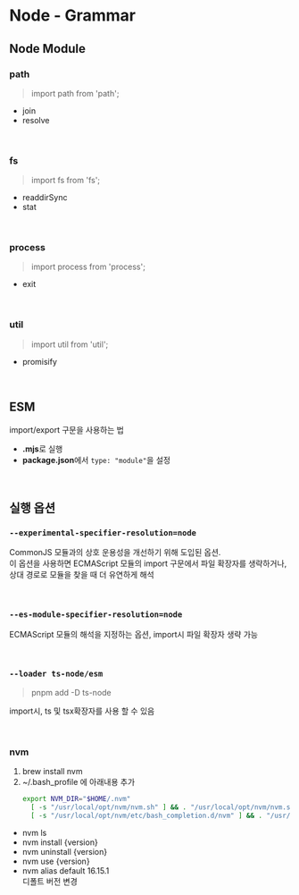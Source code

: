 # Node - Grammar

## Node Module

### path

> import path from 'path';

- join
- resolve

<br />

### fs

> import fs from 'fs';

- readdirSync
- stat

<br />

### process

> import process from 'process';

- exit

<br />

### util

> import util from 'util';

- promisify

<br />

## ESM

import/export 구문을 사용하는 법

- **.mjs**로 실행
- **package.json**에서 `type: "module"`을 설정

<br />

## 실행 옵션

### `--experimental-specifier-resolution=node`

CommonJS 모듈과의 상호 운용성을 개선하기 위해 도입된 옵션.\
이 옵션을 사용하면 ECMAScript 모듈의 import 구문에서 파일 확장자를 생략하거나, 상대 경로로 모듈을 찾을 때 더 유연하게 해석

<br />

### `--es-module-specifier-resolution=node`

ECMAScript 모듈의 해석을 지정하는 옵션, import시 파일 확장자 생략 가능

<br />

### `--loader ts-node/esm`

> pnpm add -D ts-node

import시, ts 및 tsx확장자를 사용 할 수 있음

<br />

### nvm

1. brew install nvm
2. ~/.bash_profile 에 아래내용 추가
   ```sh
   export NVM_DIR="$HOME/.nvm"
     [ -s "/usr/local/opt/nvm/nvm.sh" ] && . "/usr/local/opt/nvm/nvm.sh"  # This loads nvmWrapperBox
     [ -s "/usr/local/opt/nvm/etc/bash_completion.d/nvm" ] && . "/usr/local/opt/nvm/etc/bash_completion.d/nvm"  # This loads nvm bash_completion
   ```

- nvm ls
- nvm install {version}
- nvm uninstall {version}
- nvm use {version}
- nvm alias default 16.15.1\
  디폴트 버전 변경
